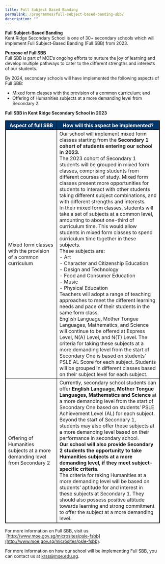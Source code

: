 ```yaml
---
title: Full Subject Based Banding
permalink: /programmes/full-subject-based-banding-sbb/
description: ""
---
```

**Full Subject-Based Banding** <br>
Kent Ridge Secondary School is one of 30+ secondary schools which will implement Full Subject-Based Banding (Full SBB) from 2023.

**Purpose of Full SBB** <br>
Full SBB is part of MOE’s ongoing efforts to nurture the joy of learning and develop multiple pathways to cater to the different strengths and interests of our students.

By 2024, secondary schools will have implemented the following aspects of Full SBB:

*   Mixed form classes with the provision of a common curriculum; and
*   Offering of Humanities subjects at a more demanding level from Secondary 2.

**Full SBB in Kent Ridge Secondary School in 2023**

<html>
<style>
table, th, td {
  border:0.5px solid black;
}
</style>
<body>
<table style="width:100%">
  <tr style="background-color:#033668">
    <th style="font-weight:bold; color:#ffffff; text-align: center;width: 150px;">Aspect of full SBB</th>
    <th style="font-weight:bold; color:#ffffff; text-align: center;">How will this aspect be implemented?</th>
  </tr>
	<tr>
	 <td>Mixed form classes with the provision of a common curriculum</td>
    <td>Our school will implement mixed form classes starting from the <span style="font-weight:bold">Secondary 1 cohort of students entering our school in 2023.</span><br>The 2023 cohort of Secondary 1 students will be grouped in mixed form classes, comprising students from different courses of study. Mixed form classes present more opportunities for students to interact with other students taking different subject combinations, and with different strengths and interests.<br>In their mixed form classes, students will take a set of subjects at a common level, amounting to about one-third of curriculum time. This would allow students in mixed form classes to spend curriculum time together in these subjects.<br>These subjects are:<br>- Art<br>- Character and Citizenship Education<br>- Design and Technology<br>- Food and Consumer Education<br>- Music<br>- Physical Education<br>Teachers will adopt a range of teaching approaches to meet the different learning needs and pace of their students in the same form class.<br>English Language, Mother Tongue Languages, Mathematics, and Science will continue to be offered at Express Level, N(A) Level, and N(T) Level. The criteria for taking these subjects at a more demanding level from the start of Secondary One is based on students’ PSLE AL Score for each subject. Students will be grouped in different classes based on their subject level for each subject.</td>
  </tr>
	<tr>
	 <td>Offering of Humanities subjects at a more demanding level from Secondary 2</td>
    <td>Currently, secondary school students can offer <span style="font-weight:bold">English Language, Mother Tongue Languages,</span> <span style="font-weight:bold">Mathematics and Science</span> at a more demanding level from the start of Secondary One based on students’ PSLE Achievement Level (AL) for each subject. Beyond the start of Secondary 1, students may also offer these subjects at a more demanding level based on their performance in secondary school.<br><span style="font-weight:bold">Our school will also provide Secondary 2 students the opportunity to take Humanities subjects at a more demanding level, if they meet subject-specific criteria.</span><br>The criteria for taking Humanities at a more demanding level will be based on students’ aptitude for and interest in these subjects at Secondary 1. They should also possess positive attitude towards learning and strong commitment to offer the subject at a more demanding level.</td>
	</tr>
</table>
</body>
   
For more information on Full SBB, visit us  [http://www.moe.gov.sg/microsites/psle-fsbb](http://www.moe.gov.sg/microsites/psle-fsbb).

For more information on how our school will be implementing Full SBB, you can contact us at [krss@moe.edu.sg](mailto:krss@moe.edu.sg).